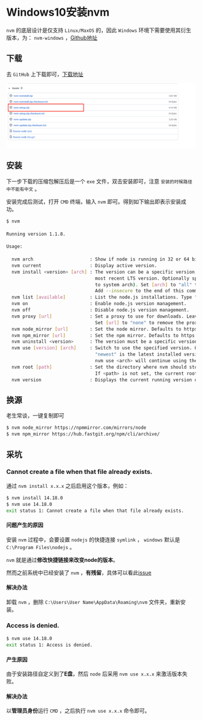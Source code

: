 # Windows10安装nvm

`nvm` 的底层设计是仅支持 `Linux/MaxOS` 的，因此 `Windows` 环境下需要使用其衍生版本，为： `nvm-windows` ，[Github地址](https://github.com/coreybutler/nvm-windows)

## 下载

去 `GitHub` 上下载即可，[下载地址](https://github.com/coreybutler/nvm-windows/releases/)

![nvm-windows下载](assets/images/nvm-windows下载.png)

## 安装

下一步下载的压缩包解压后是一个 `exe` 文件，双击安装即可，注意 `安装的时候路径中不能有中文` 。

安装完成后测试，打开 `CMD` 终端，输入 `nvm` 即可。得到如下输出即表示安装成功。

```bash
$ nvm

Running version 1.1.8.

Usage:

  nvm arch                     : Show if node is running in 32 or 64 bit mode.
  nvm current                  : Display active version.
  nvm install <version> [arch] : The version can be a specific version, "latest" for the latest current version, or "lts" for the
                                 most recent LTS version. Optionally specify whether to install the 32 or 64 bit version (defaults
                                 to system arch). Set [arch] to "all" to install 32 AND 64 bit versions.
                                 Add --insecure to the end of this command to bypass SSL validation of the remote download server.
  nvm list [available]         : List the node.js installations. Type "available" at the end to see what can be installed. Aliased as ls.
  nvm on                       : Enable node.js version management.
  nvm off                      : Disable node.js version management.
  nvm proxy [url]              : Set a proxy to use for downloads. Leave [url] blank to see the current proxy.
                                 Set [url] to "none" to remove the proxy.
  nvm node_mirror [url]        : Set the node mirror. Defaults to https://nodejs.org/dist/. Leave [url] blank to use default url.
  nvm npm_mirror [url]         : Set the npm mirror. Defaults to https://github.com/npm/cli/archive/. Leave [url] blank to default url.
  nvm uninstall <version>      : The version must be a specific version.
  nvm use [version] [arch]     : Switch to use the specified version. Optionally use "latest", "lts", or "newest".
                                 "newest" is the latest installed version. Optionally specify 32/64bit architecture.
                                 nvm use <arch> will continue using the selected version, but switch to 32/64 bit mode.
  nvm root [path]              : Set the directory where nvm should store different versions of node.js.
                                 If <path> is not set, the current root will be displayed.
  nvm version                  : Displays the current running version of nvm for Windows. Aliased as v.
```

## 换源

老生常谈，一键复制即可

```bash
$ nvm node_mirror https://npmmirror.com/mirrors/node
$ nvm npm_mirror https://hub.fastgit.org/npm/cli/archive/
```

## 采坑

###  Cannot create a file when that file already exists.

通过 `nvm install x.x.x` 之后启用这个版本，例如：

```bash
$ nvm install 14.18.0
$ nvm use 14.18.0
exit status 1: Cannot create a file when that file already exists.
```

#### 问题产生的原因

安装 `nvm` 过程中，会要设置 `nodejs` 的快捷连接 `symlink` ， `windows` 默认是 `C:\Program Files\nodejs` 。

`nvm` 就是通过**修改快捷链接来改变node的版本**。

然而之前系统中已经安装了 `nvm` ，**有残留**，具体可以看此[issue](https://github.com/coreybutler/nvm-windows/issues/333#issuecomment-474391460)

#### 解决办法

卸载 `nvm` ，删除 `C:\Users\User Name\AppData\Roaming\nvm` 文件夹，重新安装。

### Access is denied.

```bash
$ nvm use 14.18.0
exit status 1: Access is denied.
```
#### 产生原因

由于安装路径自定义到了**E盘**，然后 `node` 后采用 `nvm use x.x.x` 来激活版本失败。

#### 解决办法

以**管理员身份**运行 `CMD` ，之后执行 `nvm use x.x.x` 命令即可。
